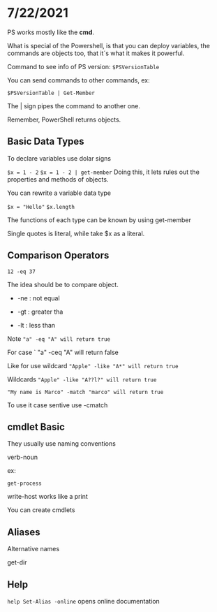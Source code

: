 # 7/22/2021

PS works mostly like the **cmd**.

What is special of the Powershell, is that you can deploy variables, the commands are objects too, that it´s what it makes it powerful.

Command to see info of PS version:
`
$PSVersionTable
`

You can send commands to other commands, ex:

`
$PSVersionTable | Get-Member
`

The | sign pipes the command to another one.

Remember, PowerShell returns objects.

## Basic Data Types

To declare variables use dolar signs

`
$x = 1 - 2
`
`
$x = 1 - 2 | get-member
`
Doing this, it lets rules out the properties and methods of objects.

You can rewrite a variable data type

`
$x = "Hello"
`
`
$x.length
`

The functions of each type can be known by using get-member

Single quotes is literal, while take $x as a literal.

## Comparison Operators

`
12 -eq 37
`

The idea should be to compare object.

* -ne : not equal

* -gt : greater tha

* -lt : less than

Note
`
"a" -eq "A" will return true
`

For case
`
"a" -ceq "A" will return false

Like for use wildcard
`
"Apple" -like "A*" will return true
`

Wildcards
`
"Apple" -like "A??l?" will return true
`

`
"My name is Marco" -match "marco" will return true
`

To use it case sentive use -cmatch

## cmdlet Basic
They usually use naming conventions

verb-noun

ex:

`
get-process
`

write-host works like a print

You can create cmdlets

## Aliases
Alternative names

get-dir


## Help
`
help Set-Alias -online
`
opens online documentation